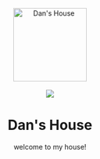 <div align="center">
    <img width="150" alt="Dan's House" src="https://github.com/user-attachments/assets/1a094dbd-b3b1-46e9-b727-af7384684f52"><br><br>
    <a href="https://ddvniele.github.io"><img src="https://img.shields.io/badge/visit_my_webpage-Dan's_House_ツ-white"></a>
    <h1>Dan's House</h1>
    welcome to my house!
</div>